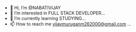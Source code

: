 - 👋 Hi, I’m @NABATIVIJAY
- 👀 I’m interested in FULL STACK DEVELOPER...
- 🌱 I’m currently learning  STUDYING...
- 📫 How to reach me vijaymuruganm262000@gmail.com ...

<!---
NABATIVIJAY/NABATIVIJAY is a ✨ special ✨ repository because its `README.md` (this file) appears on your GitHub profile.
You can click the Preview link to take a look at your changes.
--->
